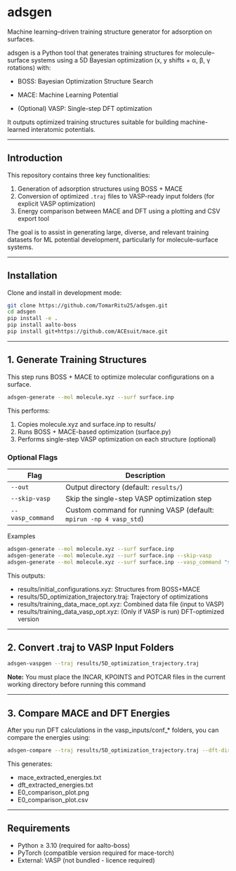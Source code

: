 # adsgen

Machine learning–driven training structure generator for adsorption on surfaces.

adsgen is a Python tool that generates training structures for molecule–surface systems using a 5D Bayesian optimization (x, y shifts + α, β, γ rotations) with:

- BOSS: Bayesian Optimization Structure Search

- MACE: Machine Learning Potential

- (Optional) VASP: Single-step DFT optimization

It outputs optimized training structures suitable for building machine-learned interatomic potentials.

---

## Introduction

This repository contains three key functionalities:

1. Generation of adsorption structures using BOSS + MACE
2. Conversion of optimized `.traj` files to VASP-ready input folders (for explicit VASP optimization)
3. Energy comparison between MACE and DFT using a plotting and CSV export tool

The goal is to assist in generating large, diverse, and relevant training datasets for ML potential development, particularly for molecule–surface systems.

---

## Installation

Clone and install in development mode:

```bash
git clone https://github.com/TomarRitu25/adsgen.git
cd adsgen
pip install -e .
pip install aalto-boss
pip install git+https://github.com/ACEsuit/mace.git
```
---

## 1. Generate Training Structures

This step runs BOSS + MACE to optimize molecular configurations on a surface.

```bash
adsgen-generate --mol molecule.xyz --surf surface.inp
```
This performs:
1. Copies molecule.xyz and surface.inp to results/
2. Runs BOSS + MACE-based optimization (surface.py)
3. Performs single-step VASP optimization on each structure (optional)

### Optional Flags
| Flag             | Description                                                        |
| ---------------- | ------------------------------------------------------------------ |
| `--out`          | Output directory (default: `results/`)                             |
| `--skip-vasp`    | Skip the single-step VASP optimization step                        |
| `--vasp_command` | Custom command for running VASP (default: `mpirun -np 4 vasp_std`) |


Examples
```bash
adsgen-generate --mol molecule.xyz --surf surface.inp
adsgen-generate --mol molecule.xyz --surf surface.inp --skip-vasp
adsgen-generate --mol molecule.xyz --surf surface.inp --vasp_command "srun vasp_std"
```

This outputs:
- results/initial_configurations.xyz: Structures from BOSS+MACE
- results/5D_optimization_trajectory.traj: Trajectory of optimizations
- results/training_data_mace_opt.xyz: Combined data file (input to VASP)
- results/training_data_vasp_opt.xyz: (Only if VASP is run) DFT-optimized version

---

## 2. Convert .traj to VASP Input Folders

```bash
adsgen-vaspgen --traj results/5D_optimization_trajectory.traj
```
**Note:** You must place the INCAR, KPOINTS and POTCAR files in the current working directory before running this command

---

## 3. Compare MACE and DFT Energies

After you run DFT calculations in the vasp_inputs/conf_* folders, you can compare the energies using:
```bash
adsgen-compare --traj results/5D_optimization_trajectory.traj --dft-dir vasp_inputs --out results/E0_comparison_plot.png
```

This generates:
- mace_extracted_energies.txt
- dft_extracted_energies.txt
- E0_comparison_plot.png
- E0_comparison_plot.csv

---

## Requirements
- Python ≥ 3.10 (required for aalto-boss)
- PyTorch (compatible version required for mace-torch)
- External: VASP (not bundled - licence required)
